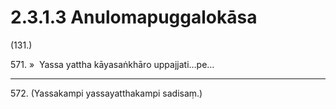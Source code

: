 # 2.3.1.3 Anulomapuggalokāsa

(131.)

571\. »  Yassa yattha kāyasaṅkhāro uppajjati…pe…

---

572\. (Yassakampi yassayatthakampi sadisaṃ.)

